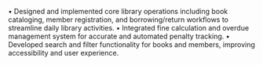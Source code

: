  • Designed and implemented core library operations including book cataloging, member registration, and
   borrowing/return workflows to streamline daily library activities.
 • Integrated fine calculation and overdue management system for accurate and automated penalty tracking.
 • Developed search and filter functionality for books and members, improving accessibility and user experience.
